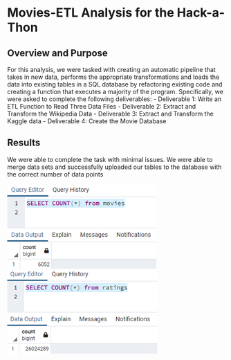 # Movies-ETL Analysis for the Hack-a-Thon

## Overview and Purpose
For this analysis, we were tasked with creating an automatic pipeline that takes in new data, performs the appropriate transformations and loads the data into existing tables in a SQL database by refactoring existing code and creating a function that executes a majority of the program. Specifically, we were asked to complete the following deliverables:
    - Deliverable 1: Write an ETL Function to Read Three Data Files
    - Deliverable 2: Extract and Transform the Wikipedia Data
    - Deliverable 3: Extract and Transform the Kaggle data
    - Deliverable 4: Create the Movie Database 

## Results
We were able to complete the task with minimal issues. We were able to merge data sets and successfully uploaded our tables to the database with the correct number of data points

![movies_query](Resources/movies_query.png)
![ratings_query](Resources/ratings_query.png)

